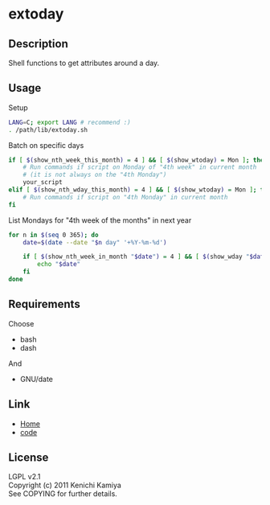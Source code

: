 extoday
========

Description
-------------

Shell functions to get attributes around a day.

Usage
-------

Setup

```sh
LANG=C; export LANG # recommend :)
. /path/lib/extoday.sh
```

Batch on specific days

```sh
if [ $(show_nth_week_this_month) = 4 ] && [ $(show_wtoday) = Mon ]; then
    # Run commands if script on Monday of "4th week" in current month
    # (it is not always on the "4th Monday")
    your_script
elif [ $(show_nth_wday_this_month) = 4 ] && [ $(show_wtoday) = Mon ]; then
    # Run commands if script on "4th Monday" in current month
fi
```

List Mondays for "4th week of the months"  in next year

```sh
for n in $(seq 0 365); do
    date=$(date --date "$n day" '+%Y-%m-%d')

    if [ $(show_nth_week_in_month "$date") = 4 ] && [ $(show_wday "$date") = Mon ]; then
        echo "$date"
    fi
done
```

Requirements
---------------

Choose

* bash
* dash

And
  
* GNU/date

Link
-----

* [Home](http://kachick.github.com/extoday)
* [code](https://github.com/kachick/extoday)

License
---------

LGPL v2.1  
Copyright (c) 2011 Kenichi Kamiya  
See COPYING for further details.

